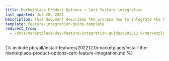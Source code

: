 ```yaml
---
title: Marketplace Product Options + Cart feature integration
last_updated: Jul 28, 2021
Description: This document describes the process how to integrate the Marketplace Product Options feature into a Spryker project.
template: feature-integration-guide-template
redirect_from:
  - /docs/marketplace/dev/feature-integration-guides/202212.0/marketplace-product-option-cart-feature-integration.html
---
```


{% include pbc/all/install-features/202212.0/marketplace/install-the-marketplace-product-options-cart-feature-integration.md %} <!-- To edit, see /_includes/pbc/all/install-features/202212.0/marketplace/install-the-marketplace-product-options-cart-feature-integration.md -->
